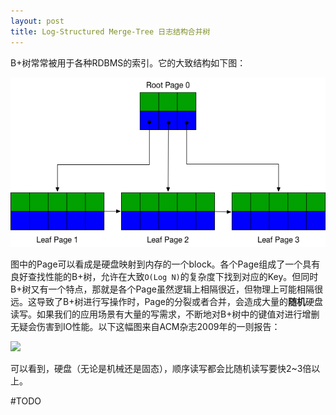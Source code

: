 ```yaml
---
layout: post
title: Log-Structured Merge-Tree 日志结构合并树
---
```



B+树常常被用于各种RDBMS的索引。它的大致结构如下图：

![](BpTree.png)

图中的Page可以看成是硬盘映射到内存的一个block。各个Page组成了一个具有良好查找性能的B+树，允许在大致`O(Log N)`的复杂度下找到对应的Key。但同时B+树又有一个特点，那就是各个Page虽然逻辑上相隔很近，但物理上可能相隔很远。这导致了B+树进行写操作时，Page的分裂或者合并，会造成大量的**随机**硬盘读写。如果我们的应用场景有大量的写需求，不断地对B+树中的键值对进行增删无疑会伤害到IO性能。以下这幅图来自ACM杂志2009年的一则报告：

![](http://deliveryimages.acm.org/10.1145/1570000/1563874/jacobs3.jpg)

可以看到，硬盘（无论是机械还是固态），顺序读写都会比随机读写要快2~3倍以上。

#TODO